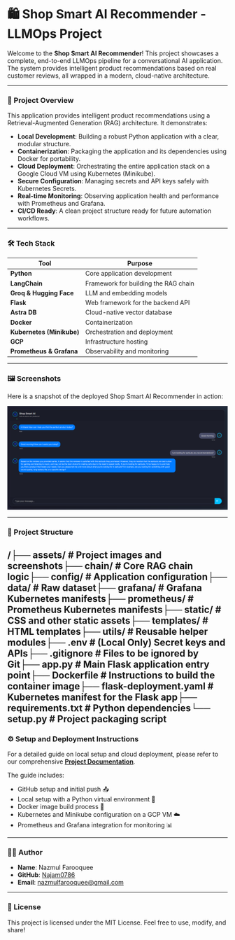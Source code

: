 # 🛍️ Shop Smart AI Recommender - LLMOps Project

Welcome to the **Shop Smart AI Recommender**! This project showcases a complete, end-to-end LLMOps pipeline for a conversational AI application. The system provides intelligent product recommendations based on real customer reviews, all wrapped in a modern, cloud-native architecture.

---

### 🚀 Project Overview

This application provides intelligent product recommendations using a Retrieval-Augmented Generation (RAG) architecture. It demonstrates:

-   **Local Development**: Building a robust Python application with a clear, modular structure.
-   **Containerization**: Packaging the application and its dependencies using Docker for portability.
-   **Cloud Deployment**: Orchestrating the entire application stack on a Google Cloud VM using Kubernetes (Minikube).
-   **Secure Configuration**: Managing secrets and API keys safely with Kubernetes Secrets.
-   **Real-time Monitoring**: Observing application health and performance with Prometheus and Grafana.
-   **CI/CD Ready**: A clean project structure ready for future automation workflows.

---

### 🛠️ Tech Stack

| Tool                      | Purpose                                              |
| ------------------------- | ---------------------------------------------------- |
| **Python** | Core application development                         |
| **LangChain** | Framework for building the RAG chain                 |
| **Groq & Hugging Face** | LLM and embedding models                             |
| **Flask** | Web framework for the backend API                    |
| **Astra DB** | Cloud-native vector database                         |
| **Docker** | Containerization                                     |
| **Kubernetes (Minikube)** | Orchestration and deployment                         |
| **GCP** | Infrastructure hosting                               |
| **Prometheus & Grafana** | Observability and monitoring                       |

---

### 🖼️ Screenshots

Here is a snapshot of the deployed Shop Smart AI Recommender in action:

![Shop Smart AI Chat Interface](./assets/shop_smart_ai_pic2.png)

---

### 📂 Project Structure

/├── assets/                 # Project images and screenshots├── chain/                  # Core RAG chain logic├── config/                 # Application configuration├── data/                   # Raw dataset├── grafana/                # Grafana Kubernetes manifests├── prometheus/             # Prometheus Kubernetes manifests├── static/                 # CSS and other static assets├── templates/              # HTML templates├── utils/                  # Reusable helper modules├── .env                    # (Local Only) Secret keys and APIs├── .gitignore              # Files to be ignored by Git├── app.py                  # Main Flask application entry point├── Dockerfile              # Instructions to build the container image├── flask-deployment.yaml   # Kubernetes manifest for the Flask app├── requirements.txt        # Python dependencies└── setup.py                # Project packaging script
---

### ⚙️ Setup and Deployment Instructions

For a detailed guide on local setup and cloud deployment, please refer to our comprehensive **[Project Documentation](./project_document.md)**.

The guide includes:
-   GitHub setup and initial push 📤
-   Local setup with a Python virtual environment 🐍
-   Docker image build process 🐳
-   Kubernetes and Minikube configuration on a GCP VM ☁️
-   Prometheus and Grafana integration for monitoring 📊

---

### 👨‍💻 Author

-   **Name**: Nazmul Farooquee
-   **GitHub**: [Najam0786](https://github.com/Najam0786)
-   **Email**: nazmulfarooquee@gmail.com

---

### 📄 License

This project is licensed under the MIT License. Feel free to use, modify, and share!
